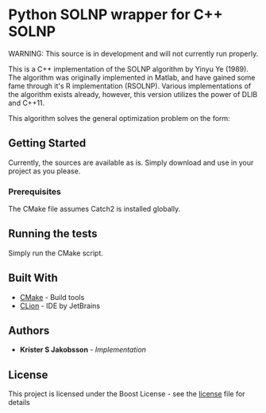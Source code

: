 # Python SOLNP wrapper for C++ SOLNP

WARNING: This source is in development and will not currently run properly.

This is a C++ implementation of the SOLNP algorithm by Yinyu Ye (1989).
The algorithm was originally implemented in Matlab, and have gained some fame through it's R implementation (RSOLNP).
Various implementations of the algorithm exists already, however, this version utilizes the power of DLIB and C++11.

This algorithm solves the general optimization problem on the form:


## Getting Started

Currently, the sources are available as is.
Simply download and use in your project as you please.

### Prerequisites

The CMake file assumes Catch2 is installed globally.

## Running the tests

Simply run the CMake script.

## Built With

* [CMake](https://cmake.org/runningcmake/) - Build tools
* [CLion](https://www.jetbrains.com/clion/) - IDE by JetBrains

## Authors

* **Krister S Jakobsson** - *Implementation*

## License

This project is licensed under the Boost License - see the [license](LICENSE.md) file for details
